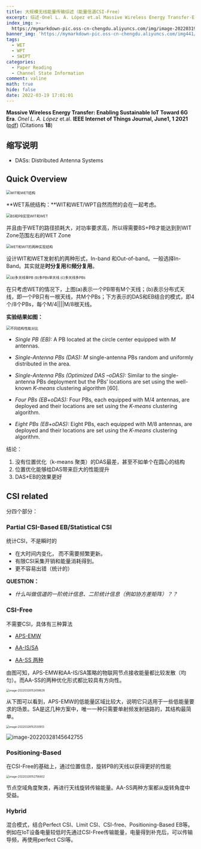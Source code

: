 ```yaml
---
title: 大规模无线能量传输综述（能量信道CSI-Free）
excerpt: 综述-Onel L. A. López et.al Massive Wireless Energy Transfer-Enabling Sustainable IoT Toward 6G Era 
index_img: >-
  https://mymarkdown-pic.oss-cn-chengdu.aliyuncs.com/img/image-20220319160750316.png
banner_img: 'https://mymarkdown-pic.oss-cn-chengdu.aliyuncs.com/img441/1638523690670.jpg'
tags:
  - WET
  - WPT
  - SWIPT
categories:
  - Paper Reading
  - Channel State Information
comment: valine
math: true
hide: false
date: 2022-03-19 17:01:01
---
```


**Massive Wireless Energy Transfer: Enabling Sustainable IoT Toward 6G Era**.  *Onel L. A. López* et.al.  **IEEE Internet of Things Journal, June1, 1 2021**  ([pdf](https://ieeexplore.ieee.org/document/9319211))  (Citations **18**)

## 缩写说明

- DASs: Distributed Antenna Systems

##  Quick Overview



<img src="https://mymarkdown-pic.oss-cn-chengdu.aliyuncs.com/img/image-20220319160826065.png" alt="WIT和WET结构" style="zoom:67%;" />

**WET系统结构：**WIT和WET/WPT自然而然的会在一起考虑。

<img src="https://mymarkdown-pic.oss-cn-chengdu.aliyuncs.com/img/image-20220319160926828.png" alt="BS和PB实现WIT和WET" style="zoom:67%;" />

并且由于WET的路径损耗大，对功率要求高，所以得需要BS+PB才能达到到WIT Zone范围左右的WET Zone



<img src="https://mymarkdown-pic.oss-cn-chengdu.aliyuncs.com/img/image-20220319161142285.png" alt="WET和WIT的两种实现结构" style="zoom:67%;" />

设计WIT和WET发射机的两种形式，In-band 和Out-of-band。一般选择In-Band。其实就是**时分复用**和**频分复用**。

<img src="https://mymarkdown-pic.oss-cn-chengdu.aliyuncs.com/img/image-20220319161254502.png" alt="(a)多天线单PB (b)多PBs单天线 (c)多天线多PBs" style="zoom:67%;" />

在只考虑WET的情况下，上图(a)表示一个PB带有M个天线；(b)表示分布式天线，即一个PB只有一根天线，共M个PBs；下方表示的DAS和EB结合的模式，即4个/8个PBs，每个M/4||||M/8根天线。

**实验结果如图：**

<img src="https://mymarkdown-pic.oss-cn-chengdu.aliyuncs.com/img/image-20220319161530798.png" alt="不同结构性能对比" style="zoom: 67%;" />

- *Single PB (EB):* A PB located at the circle center equipped with *M* antennas.

- *Single-Antenna PBs (DAS): M* single-antenna PBs random and uniformly distributed in the area.

- *Single-Antenna PBs (Optimized DAS –oDAS):* Similar to the single-antenna PBs deployment but the PBs’ locations are set using the well-known *K-means* clustering algorithm [60].

- *Four PBs (EB*+*oDAS):* Four PBs, each equipped with M/4 antennas, are deployed and their locations are set using the *K-means* clustering algorithm.

- *Eight PBs (EB*+*oDAS):* Eight PBs, each equipped with M/8 antennas, are deployed and their locations are set using the *K-means* clustering algorithm.

结论：

1. 没有位置优化（k-means 聚类）的DAS最差，甚至不如单个在圆心的结构
2. 位置优化能够给DAS带来巨大的性能提升
3. DAS+EB的效果更好

## CSI related

分四个部分：

### Partial CSI-Based EB/Statistical CSI

统计CSI，不是瞬时的

- 在大时间内变化， 而不需要频繁更新。
- 有限CSI采集开销和能量消耗得到。
- 更不容易出错（统计的）

**QUESTION：**

- *什么叫做信道的一阶统计信息、二阶统计信息（例如协方差矩阵）？？*

### CSI-Free

不需要CSI，具体有三种算法

- [APS-EMW](https://lcjoffrey.top/2022/03/20/CSI-FREE-Transmit-diversity/)

- [AA-IS/SA](https://lcjoffrey.top/2022/03/27/OnCSIFree/)

- [AA-SS 两种](https://lcjoffrey.top/2022/03/27/OnCSIFree/)

由图可知，APS-EMW和AA-IS/SA策略的物联网节点接收能量都比较发散（均匀）。而AA-SS的两种优化形式都比较具有方向性。

<img src="https://mymarkdown-pic.oss-cn-chengdu.aliyuncs.com/img441/image-20220328152458628.png" alt="image-20220328152458628" style="zoom: 50%;" />

从下图可以看到，APS-EMW的低能量区域比较大，说明它只适用于一些低能量要求的场景。SA是这几种方案中，唯一一种只需要单射频发射链路的，其结构最简单。

<img src="https://mymarkdown-pic.oss-cn-chengdu.aliyuncs.com/img441/image-20220328152530913.png" alt="image-20220328152530913" style="zoom:50%;" />

![image-20220328145642755](https://mymarkdown-pic.oss-cn-chengdu.aliyuncs.com/img441/image-20220328145642755.png)

### Positioning-Based

在CSI-Free的基础上，通过位置信息，旋转PB的天线以获得更好的性能

<img src="https://mymarkdown-pic.oss-cn-chengdu.aliyuncs.com/img441/image-20220328152756402.png" alt="image-20220328152756402" style="zoom:50%;" />

节点空域角度聚类，再进行天线旋转传输能量。AA-SS两种方案都从旋转角度中受益。

### Hybrid

混合模式，结合Perfect CSI、Limit CSI、CSI-free、Positioning-Based EB等。例如在IoT设备电量较低时先通过CSI-Free传输能量，电量得到补充后，可以传输导频，再使用perfect CSI等。

